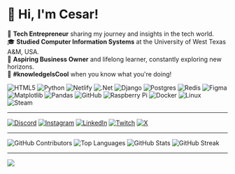 # 👋 Hi, I'm Cesar! 

🚀 **Tech Entrepreneur** sharing my journey and insights in the tech world.  
🎓 **Studied Computer Information Systems** at the University of West Texas A&M, USA.  
💼 **Aspiring Business Owner** and lifelong learner, constantly exploring new horizons.  
🧠 **#knowledgeIsCool** when you know what you're doing!

![HTML5](https://img.shields.io/badge/html5-%23E34F26.svg?style=for-the-badge&logo=html5&logoColor=white) 
![Python](https://img.shields.io/badge/python-3670A0?style=for-the-badge&logo=python&logoColor=ffdd54) 
![Netlify](https://img.shields.io/badge/netlify-%23000000.svg?style=for-the-badge&logo=netlify&logoColor=#00C7B7) 
![.Net](https://img.shields.io/badge/.NET-5C2D91?style=for-the-badge&logo=.net&logoColor=white) 
![Django](https://img.shields.io/badge/django-%23092E20.svg?style=for-the-badge&logo=django&logoColor=white) 
![Postgres](https://img.shields.io/badge/postgres-%23316192.svg?style=for-the-badge&logo=postgresql&logoColor=white) 
![Redis](https://img.shields.io/badge/redis-%23DD0031.svg?style=for-the-badge&logo=redis&logoColor=white) 
![Figma](https://img.shields.io/badge/figma-%23F24E1E.svg?style=for-the-badge&logo=figma&logoColor=white) 
![Matplotlib](https://img.shields.io/badge/Matplotlib-%23ffffff.svg?style=for-the-badge&logo=Matplotlib&logoColor=black) 
![Pandas](https://img.shields.io/badge/pandas-%23150458.svg?style=for-the-badge&logo=pandas&logoColor=white) 
![GitHub](https://img.shields.io/badge/github-%23121011.svg?style=for-the-badge&logo=github&logoColor=white) 
![Raspberry Pi](https://img.shields.io/badge/-Raspberry_Pi-C51A4A?style=for-the-badge&logo=Raspberry-Pi) 
![Docker](https://img.shields.io/badge/docker-%230db7ed.svg?style=for-the-badge&logo=docker&logoColor=white) 
![Linux](https://img.shields.io/badge/Linux-FCC624.svg?style=for-the-badge&logo=linux&logoColor=black)
![Steam](https://img.shields.io/badge/steam-%23000000.svg?style=for-the-badge&logo=steam&logoColor=white)

---

[![Discord](https://img.shields.io/badge/Discord-%237289DA.svg?logo=discord&logoColor=white)](https://discord.gg/EuZWYaKnxm) 
[![Instagram](https://img.shields.io/badge/Instagram-%23E4405F.svg?logo=Instagram&logoColor=white)](https://instagram.com/byterepository) 
[![LinkedIn](https://img.shields.io/badge/LinkedIn-%230077B5.svg?logo=linkedin&logoColor=white)](https://www.linkedin.com/in/cesar-ortega-9091891b1/) 
[![Twitch](https://img.shields.io/badge/Twitch-%239146FF.svg?logo=Twitch&logoColor=white)](https://www.twitch.tv/cesseey) 
[![X](https://img.shields.io/badge/X-black.svg?logo=X&logoColor=white)](https://x.com/@ByteRepository) 

---

<div>
  <img src="https://github-contributor-stats.vercel.app/api?username=Byte-Repository&limit=5&theme=gruvbox&combine_all_yearly_contributions=true&card_width=400&height=200" alt="GitHub Contributors" />
  <img src="https://github-readme-stats.vercel.app/api/top-langs/?username=Byte-Repository&theme=gruvbox&hide_border=false&include_all_commits=false&count_private=false&layout=compact&card_width=325&height=200" alt="Top Languages" />
  <img src="https://github-readme-stats.vercel.app/api?username=Byte-Repository&theme=gruvbox&hide_border=false&include_all_commits=false&count_private=false&card_width=400&height=200" alt="GitHub Stats" />
  <img src="https://github-readme-streak-stats.herokuapp.com/?user=Byte-Repository&theme=gruvbox&hide_border=false&card_width=400&height=200" alt="GitHub Streak" />
</div>

---

[![](https://visitcount.itsvg.in/api?id=Byte-Repository&icon=0&color=3)](https://visitcount.itsvg.in)

<!-- Proudly created with GPRM ( https://gprm.itsvg.in ) -->
